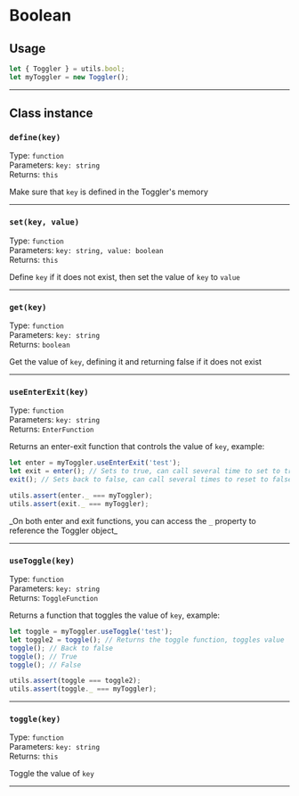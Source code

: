 # Boolean

## Usage

```ts
let { Toggler } = utils.bool;
let myToggler = new Toggler();
```

---

## Class instance

### `define(key)`

Type: `function`  
Parameters: `key: string`  
Returns: `this`

Make sure that `key` is defined in the Toggler's memory

---

### `set(key, value)`

Type: `function`  
Parameters: `key: string, value: boolean`  
Returns: `this`

Define `key` if it does not exist, then set the value of `key` to `value`

---

### `get(key)`

Type: `function`  
Parameters: `key: string`  
Returns: `boolean`

Get the value of `key`, defining it and returning false if it does not exist

---

### `useEnterExit(key)`

Type: `function`  
Parameters: `key: string`  
Returns: `EnterFunction`

Returns an enter-exit function that controls the value of `key`, example:

```ts
let enter = myToggler.useEnterExit('test');
let exit = enter(); // Sets to true, can call several time to set to true, returns an exit function
exit(); // Sets back to false, can call several times to reset to false, returns an enter function

utils.assert(enter._ === myToggler);
utils.assert(exit._ === myToggler);
```

_On both enter and exit functions, you can access the `_` property to reference the Toggler object\_

---

### `useToggle(key)`

Type: `function`  
Parameters: `key: string`  
Returns: `ToggleFunction`

Returns a function that toggles the value of `key`, example:

```ts
let toggle = myToggler.useToggle('test');
let toggle2 = toggle(); // Returns the toggle function, toggles value
toggle(); // Back to false
toggle(); // True
toggle(); // False

utils.assert(toggle === toggle2);
utils.assert(toggle._ === myToggler);
```

---

### `toggle(key)`

Type: `function`  
Parameters: `key: string`  
Returns: `this`

Toggle the value of `key`

---
